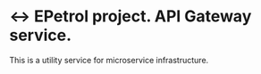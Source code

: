 # ↔️ EPetrol project. API Gateway service.
This is a utility service for microservice infrastructure.
